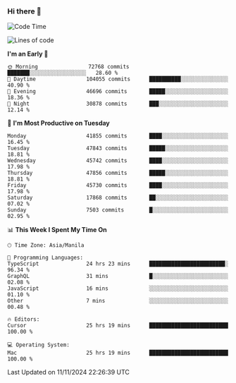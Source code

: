 ### Hi there 👋

<!--START_SECTION:waka-->
![Code Time](http://img.shields.io/badge/Code%20Time-5%2C696%20hrs%2016%20mins-blue)

![Lines of code](https://img.shields.io/badge/From%20Hello%20World%20I%27ve%20Written-116.3%20million%20lines%20of%20code-blue)

**I'm an Early 🐤** 

```text
🌞 Morning                72768 commits       ███████░░░░░░░░░░░░░░░░░░   28.60 % 
🌆 Daytime                104055 commits      ██████████░░░░░░░░░░░░░░░   40.90 % 
🌃 Evening                46696 commits       █████░░░░░░░░░░░░░░░░░░░░   18.36 % 
🌙 Night                  30878 commits       ███░░░░░░░░░░░░░░░░░░░░░░   12.14 % 
```
📅 **I'm Most Productive on Tuesday** 

```text
Monday                   41855 commits       ████░░░░░░░░░░░░░░░░░░░░░   16.45 % 
Tuesday                  47843 commits       █████░░░░░░░░░░░░░░░░░░░░   18.81 % 
Wednesday                45742 commits       ████░░░░░░░░░░░░░░░░░░░░░   17.98 % 
Thursday                 47856 commits       █████░░░░░░░░░░░░░░░░░░░░   18.81 % 
Friday                   45730 commits       ████░░░░░░░░░░░░░░░░░░░░░   17.98 % 
Saturday                 17868 commits       ██░░░░░░░░░░░░░░░░░░░░░░░   07.02 % 
Sunday                   7503 commits        █░░░░░░░░░░░░░░░░░░░░░░░░   02.95 % 
```


📊 **This Week I Spent My Time On** 

```text
🕑︎ Time Zone: Asia/Manila

💬 Programming Languages: 
TypeScript               24 hrs 23 mins      ████████████████████████░   96.34 % 
GraphQL                  31 mins             █░░░░░░░░░░░░░░░░░░░░░░░░   02.08 % 
JavaScript               16 mins             ░░░░░░░░░░░░░░░░░░░░░░░░░   01.10 % 
Other                    7 mins              ░░░░░░░░░░░░░░░░░░░░░░░░░   00.48 % 

🔥 Editors: 
Cursor                   25 hrs 19 mins      █████████████████████████   100.00 % 

💻 Operating System: 
Mac                      25 hrs 19 mins      █████████████████████████   100.00 % 
```


 Last Updated on 11/11/2024 22:26:39 UTC
<!--END_SECTION:waka-->


<!--
**rad182/rad182** is a ✨ _special_ ✨ repository because its `README.md` (this file) appears on your GitHub profile.

Here are some ideas to get you started:

- 🔭 I’m currently working on ...
- 🌱 I’m currently learning ...
- 👯 I’m looking to collaborate on ...
- 🤔 I’m looking for help with ...
- 💬 Ask me about ...
- 📫 How to reach me: ...
- 😄 Pronouns: ...
- ⚡ Fun fact: ...
-->
